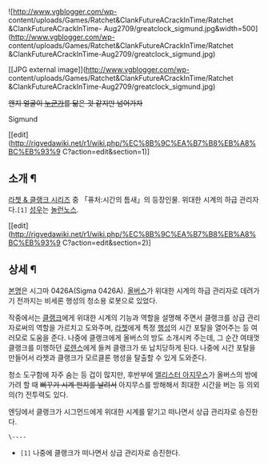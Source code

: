 ![http://www.vgblogger.com/wp-
content/uploads/Games/Ratchet&ClankFutureACrackInTime/Ratchet
&ClankFutureACrackInTime-
Aug2709/greatclock_sigmund.jpg&width=500](http://www.vgblogger.com/wp-
content/uploads/Games/Ratchet&ClankFutureACrackInTime/Ratchet
&ClankFutureACrackInTime-Aug2709/greatclock_sigmund.jpg)

[[JPG external image]](http://www.vgblogger.com/wp-
content/uploads/Games/Ratchet&ClankFutureACrackInTime/Ratchet
&ClankFutureACrackInTime-Aug2709/greatclock_sigmund.jpg)

  
<del>왠지 얼굴이 [누군가](%EB%B6%90%EB%B3%BC.md)를 닮은 것 같지만 넘어가자</del>

Sigmund

[[edit](http://rigvedawiki.net/r1/wiki.php/%EC%8B%9C%EA%B7%B8%EB%A8%BC%EB%93%9
C?action=edit&section=1)]

## 소개 ¶

[라쳇 & 클랭크 시리즈](%EB%9D%BC%EC%B3%87%20%26%20%ED%81%B4%EB%9E%AD%ED%81%AC%20%EC%8B%9C%EB%A6%AC%EC%A6%88.md) 중 「퓨처:시간의 틈새」의 등장인물. 위대한 시계의 하급 관리자다.`[1]`
[성우](%EC%84%B1%EC%9A%B0.md)는 [놀런노스](%EB%86%80%EB%9F%B0%20%EB%85%B8%EC%8A%A4.md).

  

[[edit](http://rigvedawiki.net/r1/wiki.php/%EC%8B%9C%EA%B7%B8%EB%A8%BC%EB%93%9
C?action=edit&section=2)]

## 상세 ¶

[본명](%EB%B3%B8%EB%AA%85.md)은 시그마 0426A(Sigma 0426A).
[올버스](%EC%98%AC%EB%B2%84%EC%8A%A4.md)가 위대한 시계의 하급 관리자로 데려가기 전까지는 비세론 행성의
청소용 로봇으로 있었다.

  

작중에서는 [클랭크](%ED%81%B4%EB%9E%AD%ED%81%AC.md)에게 위대한 시계의 기능과 역할을 설명해 주면서 클랭크를
상급 관리자로써의 역할을 가르치고 도와주며, [라쳇](%EB%9D%BC%EC%B3%87.md)에게 특정
[행성](%ED%96%89%EC%84%B1.md)의 시간 포탈을 열어주는 등 여러모로 도움을 준다. 나중에 클랭크에게 올버스의 방도
소개시켜 주는데, 그 순간 여태껏 클랭크를 미행하던 [로렌스](%EB%A1%9C%EB%A0%8C%EC%8A%A4.md)에게 들켜
클랭크가 <del>또</del> 납치당하게 된다. 나중에 시간 포탈을 만들어서 라쳇과 클랭크가 모르클론 행성을 탈출할 수 있게 도와준다.

  

청소 도구함에 자주 숨는 등 겁이 많지만, 후반부에 [앨리스터 아지무스](%EC%95%A8%EB%A6%AC%EC%8A%A4%ED%84%B0%20%EC%95%84%EC%A7%80%EB%AC%B4%EC%8A%A4.md)가 올버스의 방에 가려 할 때 <del>뻐꾸기 시계 펀치를
날려서</del> 아지무스를 방해해서 최대한 시간을 버는 등 의외의(?) 전투력도 있다.

  

엔딩에서 클랭크가 시그먼드에게 위대한 시계를 맡기고 떠나면서 상급 관리자로 승진한다.

  

`\----`

  * `[1]` 나중에 클랭크가 떠나면서 상급 관리자로 승진한다.

